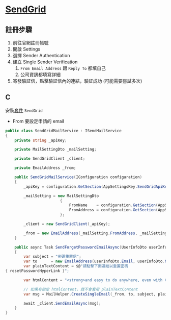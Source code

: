 # [SendGrid](https://app.sendgrid.com/)

## 註冊步驟

1. 前往官網註冊帳號
1. 開啟 Settings
1. 選擇 Sender Authentication
1. 建立 Single Sender Verification
    1. `From Email Address` 跟 `Reply To` 都填自己
    1. 公司資訊都填寫詳細
1. 寄發驗証信，點擊驗証信內的連結，驗証成功 (可能需要嘗試多次)

## C

安裝[套件](https://github.com/sendgrid/sendgrid-csharp#prerequisites) `SendGrid`

-   From 要設定申請的 email

```csharp
public class SendGridMailService : ISendMailService
{
    private string _apiKey;

    private MailSettingDto _mailSetting;

    private SendGridClient _client;

    private EmailAddress _from;

    public SendGridMailService(IConfiguration configuration)
    {
        _apiKey = configuration.GetSection(AppSettingsKey.SendGridApiKey).Value;

        _mailSetting = new MailSettingDto
                        {
                            FromName    = configuration.GetSection(AppSettingsKey.MailFromName).Value,
                            FromAddress = configuration.GetSection(AppSettingsKey.MailFromAddress).Value,
                        };

        _client = new SendGridClient(_apiKey);

        _from = new EmailAddress(_mailSetting.FromAddress, _mailSetting.FromName);
    }

    public async Task SendForgetPasswordEmailAsync(UserInfoDto userInfoDto, string resetPasswordHyperLink)
    {
        var subject = "密碼重置信";
        var to      = new EmailAddress(userInfoDto.Email, userInfoDto.Name);
        var plainTextContent = $@"請點擊下面連結以重置密碼
{ resetPasswordHyperLink }";

        var htmlContent = "<strong>and easy to do anywhere, even with C#</strong>";

        // 如果有給定 htmlContent，就不會套用 plainTextContent
        var msg = MailHelper.CreateSingleEmail(_from, to, subject, plainTextContent, htmlContent);

        await _client.SendEmailAsync(msg);
    }
}
```
